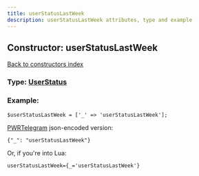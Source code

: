 ```yaml
---
title: userStatusLastWeek
description: userStatusLastWeek attributes, type and example
---
```

## Constructor: userStatusLastWeek  
[Back to constructors index](index.md)






### Type: [UserStatus](../types/UserStatus.md)


### Example:

```
$userStatusLastWeek = ['_' => 'userStatusLastWeek'];
```  

[PWRTelegram](https://pwrtelegram.xyz) json-encoded version:

```
{"_": "userStatusLastWeek"}
```


Or, if you're into Lua:  


```
userStatusLastWeek={_='userStatusLastWeek'}

```


